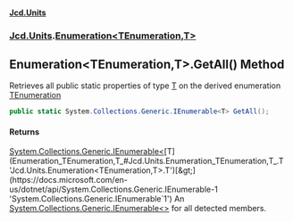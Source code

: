 #### [Jcd.Units](index 'index')
### [Jcd.Units](Jcd.Units 'Jcd.Units').[Enumeration&lt;TEnumeration,T&gt;](Enumeration_TEnumeration,T_ 'Jcd.Units.Enumeration<TEnumeration,T>')

## Enumeration<TEnumeration,T>.GetAll() Method

Retrieves all public static properties of type [T](Enumeration_TEnumeration,T_#Jcd.Units.Enumeration_TEnumeration,T_.T 'Jcd.Units.Enumeration<TEnumeration,T>.T')
on the derived enumeration [TEnumeration](Enumeration_TEnumeration,T_#Jcd.Units.Enumeration_TEnumeration,T_.TEnumeration 'Jcd.Units.Enumeration<TEnumeration,T>.TEnumeration')

```csharp
public static System.Collections.Generic.IEnumerable<T> GetAll();
```

#### Returns
[System.Collections.Generic.IEnumerable&lt;](https://docs.microsoft.com/en-us/dotnet/api/System.Collections.Generic.IEnumerable-1 'System.Collections.Generic.IEnumerable`1')[T](Enumeration_TEnumeration,T_#Jcd.Units.Enumeration_TEnumeration,T_.T 'Jcd.Units.Enumeration<TEnumeration,T>.T')[&gt;](https://docs.microsoft.com/en-us/dotnet/api/System.Collections.Generic.IEnumerable-1 'System.Collections.Generic.IEnumerable`1')
An [System.Collections.Generic.IEnumerable&lt;&gt;](https://docs.microsoft.com/en-us/dotnet/api/System.Collections.Generic.IEnumerable-1 'System.Collections.Generic.IEnumerable`1') for all detected members.